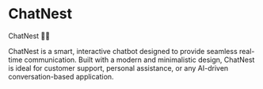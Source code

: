 # ChatNest
ChatNest 🤖💬 

ChatNest is a smart, interactive chatbot designed to provide seamless real-time communication. Built with a modern and minimalistic design, ChatNest is ideal for customer support, personal assistance, or any AI-driven conversation-based application.
